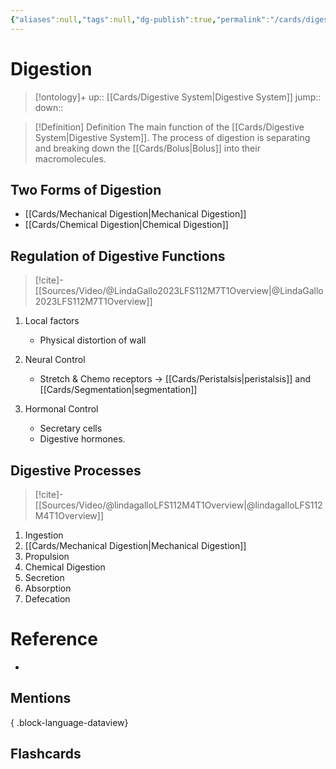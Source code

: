```yaml
---
{"aliases":null,"tags":null,"dg-publish":true,"permalink":"/cards/digestion/","dgPassFrontmatter":true}
---
```


# Digestion

> [!ontology]+
> up:: [[Cards/Digestive System\|Digestive System]]
> jump:: 
> down:: 

> [!Definition] Definition
> The main function of the [[Cards/Digestive System\|Digestive System]]. The process of digestion is separating and breaking down the [[Cards/Bolus\|Bolus]] into their macromolecules. 

## Two Forms of Digestion

- [[Cards/Mechanical Digestion\|Mechanical Digestion]]
- [[Cards/Chemical Digestion\|Chemical Digestion]]

## Regulation of Digestive Functions

> [!cite]-
> [[Sources/Video/@LindaGallo2023LFS112M7T1Overview\|@LindaGallo2023LFS112M7T1Overview]]

1. Local factors
	- Physical distortion of wall

1. Neural Control
	- Stretch & Chemo receptors -> [[Cards/Peristalsis\|peristalsis]] and [[Cards/Segmentation\|segmentation]]

1. Hormonal Control
	- Secretary cells
	- Digestive hormones.  

## Digestive Processes

> [!cite]-
> [[Sources/Video/@lindagalloLFS112M4T1Overview\|@lindagalloLFS112M4T1Overview]]

1. Ingestion
2. [[Cards/Mechanical Digestion\|Mechanical Digestion]]
3. Propulsion
4. Chemical Digestion
5. Secretion
6. Absorption
7. Defecation

# Reference

- 

## Mentions


{ .block-language-dataview}

## Flashcards
